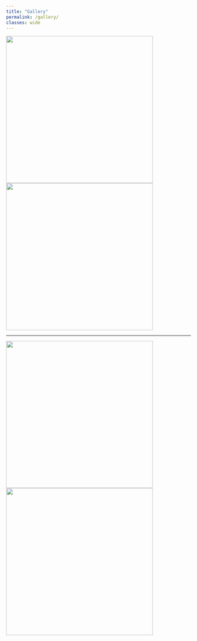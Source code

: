 ```yaml
---
title: "Gallery"
permalink: /gallery/
classes: wide
---
```


<img src="{{site.baseurl}}/images/photos/fig12b1_copy.png" width="400" height="400"/>
<img src="{{site.baseurl}}/images/photos/movie_w_pdf_2400x1380_0020_cropped.png" width="400" height="400"/>

---
<img src="{{site.baseurl}}/images/photos/jet3D_schematic_mod.png" width="400" height="400"/>
<img src="{{site.baseurl}}/images/photos/jet_atmP_lamTurb_highRes.png" width="400" height="400"; padding: 5px;/>